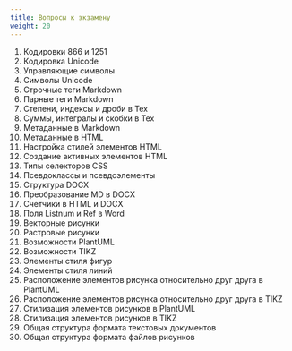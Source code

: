 ```yaml
---
title: Вопросы к экзамену
weight: 20
---
```


1. Кодировки 866 и 1251 
2. Кодировка Unicode 
3. Управляющие символы 
4. Символы Unicode
5. Строчные теги Markdown
6. Парные теги Markdown
7. Степени, индексы и дроби в Tex
8. Суммы, интегралы и скобки в Tex
9. Метаданные в Markdown
10. Метаданные в HTML
11. Настройка стилей элементов HTML
12. Создание активных элементов HTML
13. Типы селекторов CSS
14. Псевдоклассы и псевдоэлементы
15. Структура DOCX
16. Преобразование MD в DOCX
17. Счетчики в HTML и DOCX
18. Поля Listnum и Ref в Word
19. Векторные рисунки
20. Растровые рисунки
21. Возможности PlantUML
22. Возможности TIKZ
23. Элементы стиля фигур
24. Элементы стиля линий
25. Расположение элементов рисунка относительно друг друга в PlantUML
26. Расположение элементов рисунка относительно друг друга в TIKZ
27. Стилизация элементов рисунков в PlantUML
28. Стилизация элементов рисунков в TIKZ
29. Общая структура формата текстовых документов 
30. Общая структура формата файлов рисунков
